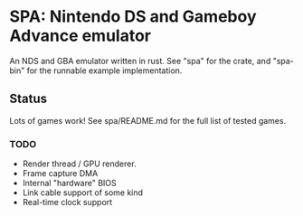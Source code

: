 # SPA: Nintendo DS and Gameboy Advance emulator
An NDS and GBA emulator written in rust. See "spa" for the crate, and "spa-bin" for the runnable example implementation.

## Status
Lots of games work! See spa/README.md for the full list of tested games.

### TODO
- Render thread / GPU renderer.
- Frame capture DMA
- Internal "hardware" BIOS
- Link cable support of some kind
- Real-time clock support